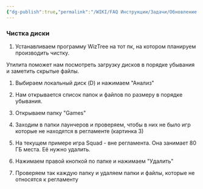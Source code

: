 ```yaml
---
{"dg-publish":true,"permalink":"/WIKI/FAQ Инструкции/Задачи/Обновление игр !/"}
---
```


### **Чистка диски**

1. Устанавливаем программу WizTree на тот пк, на котором планируем производить чистку.

Утилита поможет нам посмотреть загрузку дисков в порядке убывания и заметить скрытые файлы.

  

1. Выбираем локальный диск (D) и нажимаем "Анализ"

  

3. Нам открывается список папок и файлов по размеру в порядке убывания.

  

4. Открываем папку "Games"

  

5. Заходим в папки лаунчеров и проверяем, чтобы в них не было игр которые не находятся в регламенте (картинка 3)

  

6. На текущем примере игра Squad - вне регламента. Она занимает 80 ГБ места. Её нужно удалить.

  

7. Нажимаем правой кнопкой по папке и нажимаем "Удалить"

  

8. Проверяем так каждую папку и удаляем папки и файлы, которые не относятся к регламенту
